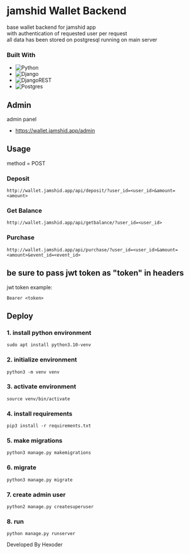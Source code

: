 # jamshid Wallet Backend
base wallet backend for jamshid app <br>
with authentication of requested user per request<br>
all data has been stored on postgresql running on main server

### Built With
* ![Python](https://img.shields.io/badge/python-3670A0?style=for-the-badge&logo=python&logoColor=ffdd54)
* ![Django](https://img.shields.io/badge/django-%23092E20.svg?style=for-the-badge&logo=django&logoColor=white)
* ![DjangoREST](https://img.shields.io/badge/DJANGO-REST-ff1709?style=for-the-badge&logo=django&logoColor=white&color=ff1709&labelColor=gray)
* ![Postgres](https://img.shields.io/badge/postgres-%23316192.svg?style=for-the-badge&logo=postgresql&logoColor=white)

## Admin

admin panel
* https://wallet.jamshid.app/admin

## Usage

method = POST

### Deposit
```http request
http://wallet.jamshid.app/api/deposit/?user_id=<user_id>&amount=<amount>
```

### Get Balance
```http request
http://wallet.jamshid.app/api/getbalance/?user_id=<user_id>
```

### Purchase
```http request
http://wallet.jamshid.app/api/purchase/?user_id=<user_id>&amount=<amount>&event_id=<event_id>
```

## be sure to pass jwt token as "token" in headers
jwt token example:
```console
Bearer <token>
```

## Deploy

### 1. install python environment
```console
sudo apt install python3.10-venv
```
### 2. initialize environment
```console
python3 -m venv venv
```
### 3. activate environment
```console
source venv/bin/activate
```
### 4. install requirements
```console
pip3 install -r requirements.txt
```
### 5. make migrations
```console
python3 manage.py makemigrations
```
### 6. migrate
```console
python3 manage.py migrate
```
### 7. create admin user
```console
python2 manage.py createsuperuser
```
### 8. run
```console
python manage.py runserver
```

Developed By Hexoder
